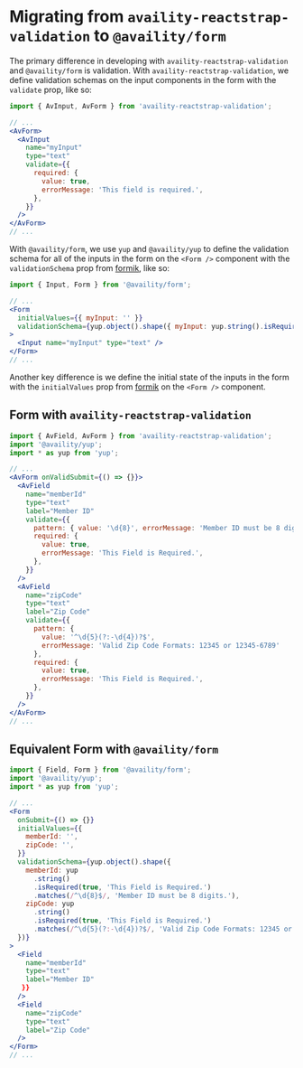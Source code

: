 # Migrating from `availity-reactstrap-validation` to `@availity/form`

The primary difference in developing with `availity-reactstrap-validation` and `@availity/form` is validation. With `availity-reactstrap-validation`, we define validation schemas on the input components in the form with the `validate` prop, like so:

```jsx
import { AvInput, AvForm } from 'availity-reactstrap-validation';

// ...
<AvForm>
  <AvInput
    name="myInput"
    type="text"
    validate={{
      required: {
        value: true,
        errorMessage: 'This field is required.',
      },
    }}
  />
</AvForm>
// ...
```

With `@availity/form`, we use `yup` and `@availity/yup` to define the validation schema for all of the inputs in the form on the `<Form />` component with the `validationSchema` prop from [formik](https://jaredpalmer.com/formik/docs/guides/validation#validationschema), like so:

```jsx
import { Input, Form } from '@availity/form';

// ...
<Form
  initialValues={{ myInput: '' }}
  validationSchema={yup.object().shape({ myInput: yup.string().isRequired(true, 'This field is required') })}
>
  <Input name="myInput" type="text" />
</Form>
// ...
```

Another key difference is we define the initial state of the inputs in the form with the `initialValues` prop from [formik](https://jaredpalmer.com/formik/docs/api/formik#initialvalues-values) on the `<Form />` component.

## Form with `availity-reactstrap-validation`

```jsx
import { AvField, AvForm } from 'availity-reactstrap-validation';
import '@availity/yup';
import * as yup from 'yup';

// ...
<AvForm onValidSubmit={() => {}}>
  <AvField
    name="memberId"
    type="text"
    label="Member ID"
    validate={{
      pattern: { value: '\d{8}', errorMessage: 'Member ID must be 8 digits' },
      required: {
        value: true,
        errorMessage: 'This Field is Required.',
      },
    }}
  />
  <AvField
    name="zipCode"
    type="text"
    label="Zip Code"
    validate={{
      pattern: {
        value: '^\d{5}(?:-\d{4})?$',
        errorMessage: 'Valid Zip Code Formats: 12345 or 12345-6789'
      },
      required: {
        value: true,
        errorMessage: 'This Field is Required.',
      },
    }}
  />
</AvForm>
// ...
```

## Equivalent Form with `@availity/form`

```jsx
import { Field, Form } from '@availity/form';
import '@availity/yup';
import * as yup from 'yup';

// ...
<Form
  onSubmit={() => {}}
  initialValues={{
    memberId: '',
    zipCode: '',
  }}
  validationSchema={yup.object().shape({
    memberId: yup
      .string()
      .isRequired(true, 'This Field is Required.')
      .matches(/^\d{8}$/, 'Member ID must be 8 digits.'),
    zipCode: yup
      .string()
      .isRequired(true, 'This Field is Required.')
      .matches(/^\d{5}(?:-\d{4})?$/, 'Valid Zip Code Formats: 12345 or 12345-6789'),
  })}
>
  <Field
    name="memberId"
    type="text"
    label="Member ID"
   }}
  />
  <Field
    name="zipCode"
    type="text"
    label="Zip Code"
  />
</Form>
// ...
```
